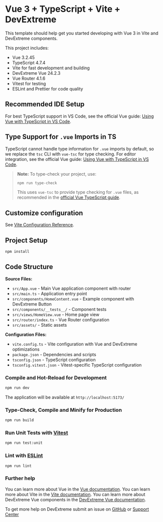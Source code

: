 # Vue 3 + TypeScript + Vite + DevExtreme

This template should help get you started developing with Vue 3 in Vite and DevExtreme components.

This project includes:
- Vue 3.2.45
- TypeScript 4.7.4
- Vite for fast development and building
- DevExtreme Vue 24.2.3
- Vue Router 4.1.6
- Vitest for testing
- ESLint and Prettier for code quality

## Recommended IDE Setup

For best TypeScript support in VS Code, see the official Vue guide: [Using Vue with TypeScript in VS Code](https://vuejs.org/guide/typescript/overview#using-vue-with-typescript).

## Type Support for `.vue` Imports in TS

TypeScript cannot handle type information for `.vue` imports by default, so we replace the `tsc` CLI with `vue-tsc` for type checking. For editor integration, see the official Vue guide: [Using Vue with TypeScript in VS Code](https://vuejs.org/guide/typescript/overview#using-vue-with-typescript).


> **Note:**
> To type-check your project, use:
> ```sh
> npm run type-check
> ```
> This uses `vue-tsc` to provide type checking for `.vue` files, as recommended in the [official Vue TypeScript guide](https://vuejs.org/guide/typescript/overview.html).

## Customize configuration

See [Vite Configuration Reference](https://vite.dev/config/).

## Project Setup

```sh
npm install
```

## Code Structure

**Source Files:**
- `src/App.vue` - Main Vue application component with router
- `src/main.ts` - Application entry point
- `src/components/HomeContent.vue` - Example component with DevExtreme Button
- `src/components/__tests__/` - Component tests
- `src/views/HomeView.vue` - Home page view
- `src/router/index.ts` - Vue Router configuration
- `src/assets/` - Static assets

**Configuration Files:**
- `vite.config.ts` - Vite configuration with Vue and DevExtreme optimizations
- `package.json` - Dependencies and scripts
- `tsconfig.json` - TypeScript configuration
- `tsconfig.vitest.json` - Vitest-specific TypeScript configuration

### Compile and Hot-Reload for Development

```sh
npm run dev
```

The application will be available at `http://localhost:5173/`

### Type-Check, Compile and Minify for Production

```sh
npm run build
```

### Run Unit Tests with [Vitest](https://vitest.dev/)

```sh
npm run test:unit
```

### Lint with [ESLint](https://eslint.org/)

```sh
npm run lint
```
### Further help

You can learn more about Vue in the [Vue documentation](https://vuejs.org/guide/introduction.html).
You can learn more about Vite in the [Vite documentation](https://vite.dev/).
You can learn more about DevExtreme Vue components in the [DevExtreme Vue documentation](https://js.devexpress.com/Vue/).

To get more help on DevExtreme submit an issue on [GitHub](https://github.com/DevExpress/devextreme/issues) or [Support Center](https://supportcenter.devexpress.com/ticket/create)